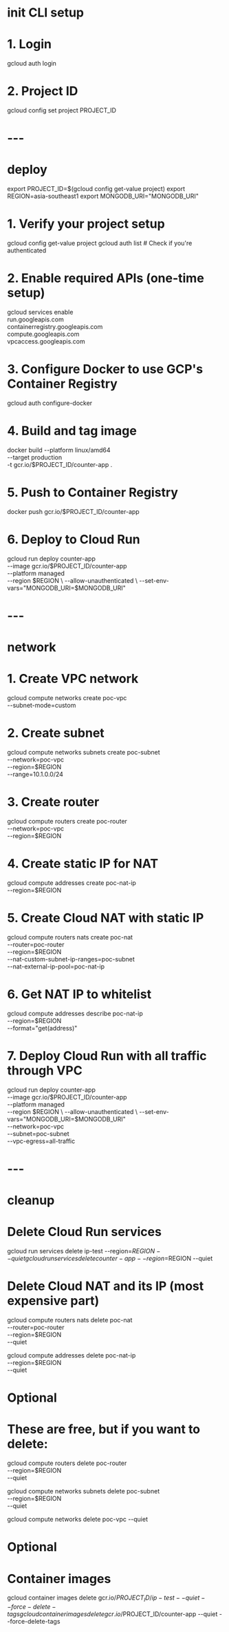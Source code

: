 # init CLI setup

# 1. Login
gcloud auth login

# 2. Project ID
gcloud config set project PROJECT_ID

# ---

# deploy

export PROJECT_ID=$(gcloud config get-value project)
export REGION=asia-southeast1
export MONGODB_URI="MONGODB_URI"

# 1. Verify your project setup
gcloud config get-value project
gcloud auth list   # Check if you're authenticated

# 2. Enable required APIs (one-time setup)
gcloud services enable \
  run.googleapis.com \
  containerregistry.googleapis.com \
  compute.googleapis.com \
  vpcaccess.googleapis.com

# 3. Configure Docker to use GCP's Container Registry
gcloud auth configure-docker

# 4. Build and tag image
docker build --platform linux/amd64 \
  --target production \
  -t gcr.io/$PROJECT_ID/counter-app .

# 5. Push to Container Registry
docker push gcr.io/$PROJECT_ID/counter-app

# 6. Deploy to Cloud Run
gcloud run deploy counter-app \
  --image gcr.io/$PROJECT_ID/counter-app \
  --platform managed \
  --region $REGION \
  --allow-unauthenticated \
  --set-env-vars="MONGODB_URI=$MONGODB_URI"
  
# ---

# network

# 1. Create VPC network
gcloud compute networks create poc-vpc \
  --subnet-mode=custom

# 2. Create subnet
gcloud compute networks subnets create poc-subnet \
  --network=poc-vpc \
  --region=$REGION \
  --range=10.1.0.0/24

# 3. Create router
gcloud compute routers create poc-router \
  --network=poc-vpc \
  --region=$REGION

# 4. Create static IP for NAT
gcloud compute addresses create poc-nat-ip \
  --region=$REGION

# 5. Create Cloud NAT with static IP
gcloud compute routers nats create poc-nat \
  --router=poc-router \
  --region=$REGION \
  --nat-custom-subnet-ip-ranges=poc-subnet \
  --nat-external-ip-pool=poc-nat-ip

# 6. Get NAT IP to whitelist
gcloud compute addresses describe poc-nat-ip \
  --region=$REGION \
  --format="get(address)"

# 7. Deploy Cloud Run with all traffic through VPC
gcloud run deploy counter-app \
  --image gcr.io/$PROJECT_ID/counter-app \
  --platform managed \
  --region $REGION \
  --allow-unauthenticated \
  --set-env-vars="MONGODB_URI=$MONGODB_URI" \
  --network=poc-vpc \
  --subnet=poc-subnet \
  --vpc-egress=all-traffic


# ---

# cleanup

# Delete Cloud Run services
gcloud run services delete ip-test --region=$REGION --quiet
gcloud run services delete counter-app --region=$REGION --quiet

# Delete Cloud NAT and its IP (most expensive part)
gcloud compute routers nats delete poc-nat \
  --router=poc-router \
  --region=$REGION \
  --quiet

gcloud compute addresses delete poc-nat-ip \
  --region=$REGION \
  --quiet
  
# Optional
# These are free, but if you want to delete:
gcloud compute routers delete poc-router \
  --region=$REGION \
  --quiet

gcloud compute networks subnets delete poc-subnet \
  --region=$REGION \
  --quiet

gcloud compute networks delete poc-vpc --quiet

# Optional
# Container images
gcloud container images delete gcr.io/$PROJECT_ID/ip-test --quiet --force-delete-tags
gcloud container images delete gcr.io/$PROJECT_ID/counter-app --quiet --force-delete-tags

